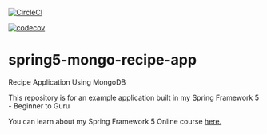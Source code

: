 [![CircleCI](https://circleci.com/gh/rtloesch/spring5-mongo-recipe-app2.svg?style=svg)](https://circleci.com/gh/rtloesch/spring5-mongo-recipe-app2)

[![codecov](https://codecov.io/gh/rtloesch/spring5-mongo-recipe-app2/branch/master/graph/badge.svg)](https://codecov.io/gh/rtloesch/spring5-mongo-recipe-app2)

# spring5-mongo-recipe-app
Recipe Application Using MongoDB

This repository is for an example application built in my Spring Framework 5 - Beginner to Guru

You can learn about my Spring Framework 5 Online course [here.](http://courses.springframework.guru/p/spring-framework-5-begginer-to-guru/?product_id=363173)

